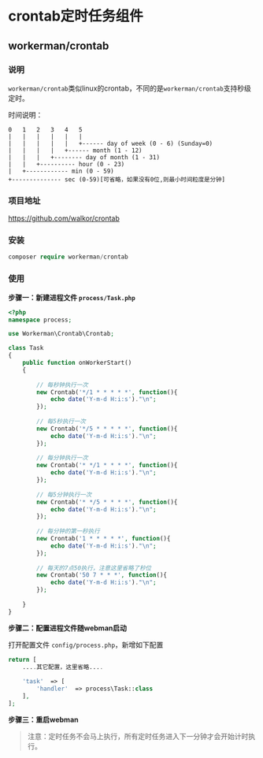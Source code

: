 # crontab定时任务组件

## workerman/crontab

### 说明

`workerman/crontab`类似linux的crontab，不同的是`workerman/crontab`支持秒级定时。

时间说明：

```
0   1   2   3   4   5
|   |   |   |   |   |
|   |   |   |   |   +------ day of week (0 - 6) (Sunday=0)
|   |   |   |   +------ month (1 - 12)
|   |   |   +-------- day of month (1 - 31)
|   |   +---------- hour (0 - 23)
|   +------------ min (0 - 59)
+-------------- sec (0-59)[可省略，如果没有0位,则最小时间粒度是分钟]
```

### 项目地址

https://github.com/walkor/crontab
  
### 安装
 
```php
composer require workerman/crontab
```
  
### 使用

**步骤一：新建进程文件 `process/Task.php`**

```php
<?php
namespace process;

use Workerman\Crontab\Crontab;

class Task
{
    public function onWorkerStart()
    {
    
        // 每秒钟执行一次
        new Crontab('*/1 * * * * *', function(){
            echo date('Y-m-d H:i:s')."\n";
        });
        
        // 每5秒执行一次
        new Crontab('*/5 * * * * *', function(){
            echo date('Y-m-d H:i:s')."\n";
        });
        
        // 每分钟执行一次
        new Crontab('* */1 * * * *', function(){
            echo date('Y-m-d H:i:s')."\n";
        });
        
        // 每5分钟执行一次
        new Crontab('* */5 * * * *', function(){
            echo date('Y-m-d H:i:s')."\n";
        });
        
        // 每分钟的第一秒执行
        new Crontab('1 * * * * *', function(){
            echo date('Y-m-d H:i:s')."\n";
        });
      
        // 每天的7点50执行，注意这里省略了秒位
        new Crontab('50 7 * * *', function(){
            echo date('Y-m-d H:i:s')."\n";
        });
        
    }
}
```
  
**步骤二：配置进程文件随webman启动**
  
打开配置文件 `config/process.php`，新增如下配置

```php
return [
    ....其它配置，这里省略....
  
    'task'  => [
        'handler'  => process\Task::class
    ],
];
```
  
**步骤三：重启webman**

> 注意：定时任务不会马上执行，所有定时任务进入下一分钟才会开始计时执行。


